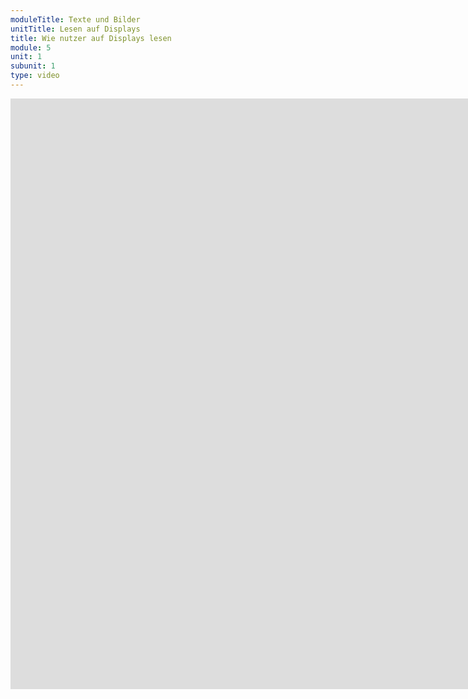 ```yaml
---
moduleTitle: Texte und Bilder
unitTitle: Lesen auf Displays
title: Wie nutzer auf Displays lesen
module: 5
unit: 1
subunit: 1
type: video
---
```


<iframe width="1922" height="945" src="https://www.youtube.com/embed/b7oQlli4Woc?autoplay=1" frameborder="0" allow="accelerometer; autoplay; encrypted-media; gyroscope; picture-in-picture" allowfullscreen></iframe>


<!-- Texte auf Webseiten und damit auch E-Learning Produkten werden nie alle gelesen. Vielmehr scannen Nutzer die Texte, um Informationen zu suchen. Die meisten E-Learnings verzichten daher auf lange Texte und versuchen Nutzer das Scannen der Texte zu erleichtern. Lesen ist auf Displays insbesondere schwer, da ein Klick genügt, sich von dem Gedankengang zu befreien. Wir hatten vor zwei Lerneinheiten gesagt, dass das Wissen das Überbleibsel des Denkens ist. Texte können zwar zum Denken anregen, das Medium allerdings verleitet Nutzer sehr schnell dazu, sich von Texten zu entfernen. Ein guter Rat ist es daher, lieber weniger bis kaum Texte einzusetzen und wenn Texte außerhalb der digitalen Lernumgebung lesen zu lassen. 
 -->

